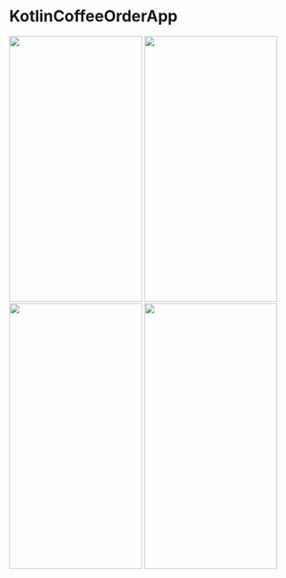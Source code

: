 # KotlinCoffeeOrderApp


<p align="left" width="100%">
  <img src="https://user-images.githubusercontent.com/73544434/163245253-04b10d9c-479d-4607-98b1-238480da4641.png" width="240" height="480" />
  <img src="https://user-images.githubusercontent.com/73544434/163245255-cc0204af-1635-4d22-b05b-d857443548c6.png" width="240" height="480" />
  <img src="https://user-images.githubusercontent.com/73544434/163245237-715d0d11-12ea-40f3-b737-10ce9d2c96c9.png" width="240" height="480" />
  <img src="https://user-images.githubusercontent.com/73544434/163245248-1ad8f60c-c081-4959-afa8-7e96b01cb7fc.png" width="240" height="480" />
</p>
